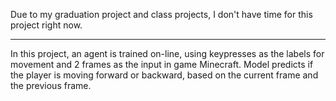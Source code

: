 Due to my graduation project and class projects, I don't have time for this project right now.

***
In this project, an agent is trained on-line, using keypresses as the labels for movement and 2 frames as the input in game Minecraft.
Model predicts if the player is moving forward or backward, based on the current frame and the previous frame.
